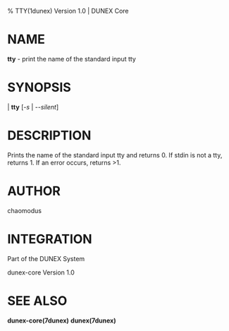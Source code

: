 % TTY(1dunex) Version 1.0 | DUNEX Core

NAME
====

**tty** - print the name of the standard input tty

SYNOPSIS
========

| **tty** [_-s_ | _--silent_]

DESCRIPTION
===========

Prints the name of the standard input tty and returns 0. If stdin is not a tty,
returns 1. If an error occurs, returns >1.

AUTHOR
======

chaomodus

INTEGRATION
===========

Part of the DUNEX System

dunex-core Version 1.0

SEE ALSO
========

**dunex-core(7dunex)** **dunex(7dunex)**
